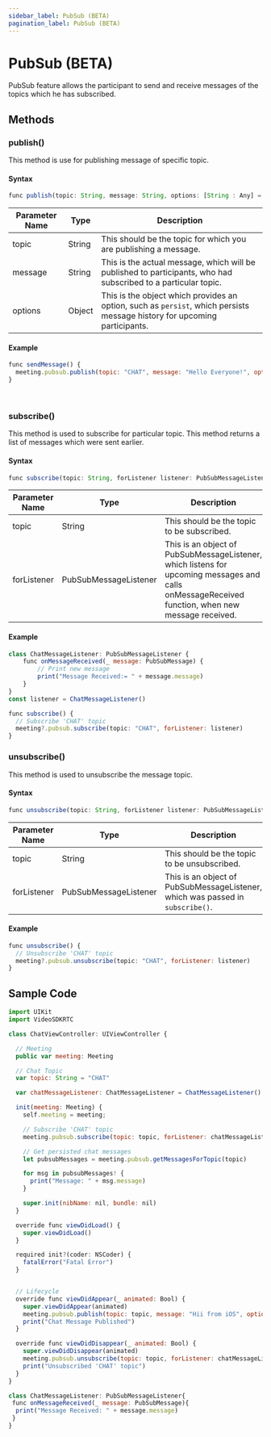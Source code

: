 ```yaml
---
sidebar_label: PubSub (BETA)
pagination_label: PubSub (BETA)
---
```



# PubSub (BETA)

PubSub feature allows the participant to send and receive messages of the topics which he has subscribed.

## Methods

### publish()

This method is use for publishing message of specific topic.

#### Syntax


```js
func publish(topic: String, message: String, options: [String : Any] = [:])
```

| Parameter Name | Type   | Description                                                                                                               |
| -------------- | ------ | ------------------------------------------------------------------------------------------------------------------------- |
| topic          | String | This should be the topic for which you are publishing a message.                                                          |
| message        | String | This is the actual message, which will be published to participants, who had subscribed to a particular topic.            |
| options        | Object | This is the object which provides an option, such as `persist`, which persists message history for upcoming participants. |

#### Example


```js
func sendMessage() {
  meeting.pubsub.publish(topic: "CHAT", message: "Hello Everyone!", options: ["persist": true])
}
```

<br />

### subscribe()

This method is used to subscribe for particular topic. This method returns a list of messages which were sent earlier.

#### Syntax


```js
func subscribe(topic: String, forListener listener: PubSubMessageListener)
```

| Parameter Name | Type                  | Description                                                                                                                                      |
| -------------- | --------------------- | ------------------------------------------------------------------------------------------------------------------------------------------------ |
| topic          | String                | This should be the topic to be subscribed.                                                                                                       |
| forListener    | PubSubMessageListener | This is an object of PubSubMessageListener, which listens for upcoming messages and calls onMessageReceived function, when new message received. |

#### Example


```js
class ChatMessageListener: PubSubMessageListener {
    func onMessageReceived(_ message: PubSubMessage) {
        // Print new message
        print("Message Received:= " + message.message)
    }
}
const listener = ChatMessageListener()

func subscribe() {
  // Subscribe 'CHAT' topic
  meeting?.pubsub.subscribe(topic: "CHAT", forListener: listener)
}
```

### unsubscribe()

This method is used to unsubscribe the message topic.

#### Syntax


```js
func unsubscribe(topic: String, forListener listener: PubSubMessageListener)
```

| Parameter Name | Type                  | Description                                                                    |
| -------------- | --------------------- | ------------------------------------------------------------------------------ |
| topic          | String                | This should be the topic to be unsubscribed.                                   |
| forListener    | PubSubMessageListener | This is an object of PubSubMessageListener, which was passed in `subscribe()`. |

#### Example


```js
func unsubscribe() {
  // Unsubscribe 'CHAT' topic
  meeting?.pubsub.unsubscribe(topic: "CHAT", forListener: listener)
}
```

## Sample Code


```js
import UIKit
import VideoSDKRTC

class ChatViewController: UIViewController {

  // Meeting
  public var meeting: Meeting

  // Chat Topic
  var topic: String = "CHAT"

  var chatMessageListener: ChatMessageListener = ChatMessageListener()

  init(meeting: Meeting) {
    self.meeting = meeting;

    // Subscribe 'CHAT' topic
    meeting.pubsub.subscribe(topic: topic, forListener: chatMessageListener)

    // Get persisted chat messages
    let pubsubMessages = meeting.pubsub.getMessagesForTopic(topic)

    for msg in pubsubMessages! {
      print("Message: " + msg.message)
    }

    super.init(nibName: nil, bundle: nil)
  }

  override func viewDidLoad() {
    super.viewDidLoad()
  }

  required init?(coder: NSCoder) {
    fatalError("Fatal Error")
  }


  // Lifecycle
  override func viewDidAppear(_ animated: Bool) {
    super.viewDidAppear(animated)
    meeting.pubsub.publish(topic: topic, message: "Hii from iOS", options: ["persist": true])
    print("Chat Message Published")
  }

  override func viewDidDisappear(_ animated: Bool) {
    super.viewDidDisappear(animated)
    meeting.pubsub.unsubscribe(topic: topic, forListener: chatMessageListener)
    print("Unsubscribed 'CHAT' topic")
  }
}

class ChatMessageListener: PubSubMessageListener{
 func onMessageReceived(_ message: PubSubMessage){
  print("Message Received: " + message.message)
 }
}

```
